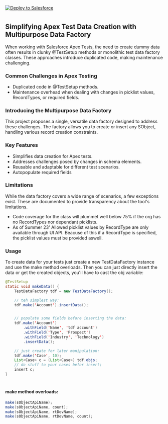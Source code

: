 <a href="https://githubsfdeploy.herokuapp.com?owner=jarki7777&repo=test-data-factory&ref=master">
  <img alt="Deploy to Salesforce"
       src="https://raw.githubusercontent.com/afawcett/githubsfdeploy/master/deploy.png">
</a>

#
## Simplifying Apex Test Data Creation with Multipurpose Data Factory
When working with Salesforce Apex Tests, the need to create dummy data often results in clunky @TestSetup methods or monolithic test data factory classes. These approaches introduce duplicated code, making maintenance challenging.

### Common Challenges in Apex Testing

- Duplicated code in @TestSetup methods.
- Maintenance overhead when dealing with changes in picklist values, RecordTypes, or required fields.

### Introducing the Multipurpose Data Factory

This project proposes a single, versatile data factory designed to address these challenges. The factory allows you to create or insert any SObject, handling various record creation constraints.

### Key Features

- Simplifies data creation for Apex tests.
- Addresses challenges posed by changes in schema elements.
- Reusable and adaptable for different test scenarios.
- Autopopulate required fields

### Limitations

While the data factory covers a wide range of scenarios, a few exceptions exist. These are documented to provide transparency about the tool's limitations.

- Code coverage for the class will plummet well below 75% if the org has no RecordTypes nor dependant picklists.
- As of Summer 23' Allowed picklist values by RecordType are only available through UI API. Beacuse of this if a RecordType is specified, the picklist values must be provided aswell.

### Usage
To create data for your tests just create a new TestDataFactory instance and use the make method overloads. Then you can just directly insert the data or get the created objects, you'll have to cast the obj variable:
````java
@TestSetup
static void makeData() {
    TestDataFactory tdf = new TestDataFactory();

    // teh simplest way:
    tdf.make('Account').insertData();


    // populate some fields before inserting the data:
    tdf.make('Account')
        .withField('Name', 'tdf account')
        .withField('Type', 'Prospect')
        .withField('Industry', 'Technology')
        .insertData();

    // just create for later manipulation:
    tdf.make('Case', 10);
    List<Case> c = (List<Case>) tdf.objs;
    // do stuff to your cases befor insert;
    insert c;
}
````
#
#### make method overloads:  
````java
make(sObjectApiName);
make(sObjectApiName, count);
make(sObjectApiName, rtDevName);
make(sObjectApiName, rtDevName, count);
````